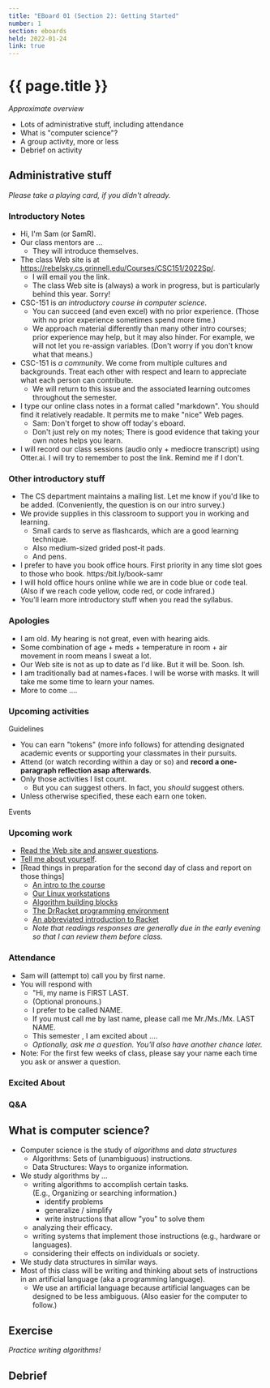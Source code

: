 ```yaml
---
title: "EBoard 01 (Section 2): Getting Started"
number: 1
section: eboards
held: 2022-01-24
link: true
---
```

# {{ page.title }}

_Approximate overview_

* Lots of administrative stuff, including attendance
* What is "computer science"?
* A group activity, more or less
* Debrief on activity

Administrative stuff
--------------------

_Please take a playing card, if you didn't already._

### Introductory Notes

* Hi, I'm Sam (or SamR).
* Our class mentors are ...
    * They will introduce themselves.
* The class Web site is at 
  <https://rebelsky.cs.grinnell.edu/Courses/CSC151/2022Sp/>.
    * I will email you the link.
    * The class Web site is (always) a work in progress, but is
      particularly behind this year.  Sorry!
* CSC-151 is *an introductory course in computer science*.
    * You can succeed (and even excel) with no prior experience.
      (Those with no prior experience sometimes spend more time.)
    * We approach material differently than many other intro courses;
      prior experience may help, but it may also hinder.  For example,
      we will not let you re-assign variables.  (Don't worry if you
      don't know what that means.)
* CSC-151 is *a community*.  We come from multiple cultures and backgrounds.
  Treat each other with respect and learn to appreciate what each person
  can contribute.
    * We will return to this issue and the associated learning outcomes
      throughout the semester.
* I type our online class notes in a format called "markdown".  You should
  find it relatively readable.  It permits me to make "nice" Web pages.
    * Sam: Don't forget to show off today's eboard.
    * Don't just rely on my notes; There is good evidence that taking your 
      own notes helps you learn.
* I will record our class sessions (audio only + mediocre transcript)
  using Otter.ai.  I will try to remember to post the link.  Remind me
  if I don't.

### Other introductory stuff

* The CS department maintains a mailing list.  Let me know if you'd like
  to be added.  (Conveniently, the question is on our intro survey.)
* We provide supplies in this classroom to support you in working
  and learning.
    * Small cards to serve as flashcards, which are a good learning technique.
    * Also medium-sized grided post-it pads.
    * And pens.
* I prefer to have you book office hours.  First priority in any time
  slot goes to those who book.  https:/bit.ly/book-samr
* I will hold office hours online while we are in code blue or code teal.
  (Also if we reach code yellow, code red, or code infrared.)
* You'll learn more introductory stuff when you read the syllabus.

### Apologies

* I am old.  My hearing is not great, even with hearing aids.
* Some combination of age + meds + temperature in room + air movement in
  room means I sweat a lot.
* Our Web site is not as up to date as I'd like.  But it will be.  Soon.
  Ish.
* I am traditionally bad at names+faces.  I will be worse with masks.  It
  will take me some time to learn your names.
* More to come ....

### Upcoming activities

Guidelines

* You can earn "tokens" (more info follows) for attending designated
  academic events or supporting your classmates in their pursuits.
* Attend (or watch recording within a day or so) and **record a one-paragraph 
  reflection asap afterwards**.
* Only those activities I list count.
    * But you can suggest others.  In fact, you *should* suggest others.
* Unless otherwise specified, these each earn one token.  

Events

### Upcoming work

* [Read the Web site and answer questions](../assignments/syllabus).
* [Tell me about yourself](../assignments/intro-survey).
* [Read things in preparation for the second day of class and report on those things]
    * [An intro to the course](../readings/fundhum-intro)
    * [Our Linux workstations](../readings/linux)
    * [Algorithm building blocks](../readings/algorithm-building-blocks)
    * [The DrRacket programming environment](../readings/drracket)
    * [An abbreviated introduction to Racket](../readings/racket-intro)
    * _Note that readings responses are generally due in the early evening
      so that I can review them before class._

### Attendance

* Sam will (attempt to) call you by first name.
* You will respond with 
    * "Hi, my name is FIRST LAST.
    * (Optional pronouns.)
    * I prefer to be called NAME.
    * If you must call me by last name, please call me Mr./Ms./Mx. LAST NAME.
    * This semester , I am excited about ....
    * _Optionally, ask me a question. You'll also have another chance later._
* Note: For the first few weeks of class, please say your name each time
  you ask or answer a question.

### Excited About

### Q&A

What is computer science?
-------------------------

* Computer science is the study of *algorithms* and *data
  structures*
    * Algorithms: Sets of (unambiguous) instructions.
    * Data Structures: Ways to organize information.
* We study algorithms by  ...
    * writing algorithms to accomplish certain tasks.  
      (E.g., Organizing or searching information.)
        * identify problems
        * generalize / simplify 
        * write instructions that allow "you" to solve them
    * analyzing their efficacy.
    * writing systems that implement those instructions (e.g., hardware 
      or languages).
    * considering their effects on individuals or society.
* We study data structures in similar ways.
* Most of this class will be writing and thinking about sets of
  instructions in an artificial language (aka a programming language).
    * We use an artificial language because artificial languages
      can be designed to be less ambiguous.  (Also easier for the
      computer to follow.)

Exercise
--------

_Practice writing algorithms!_

Debrief
-------
